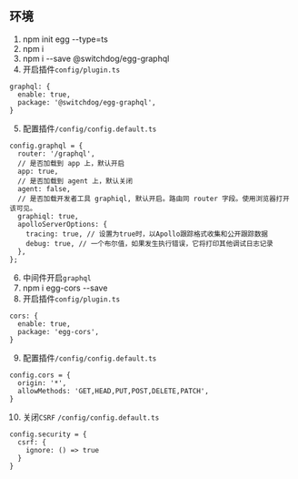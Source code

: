 # 
## 环境
1. npm init egg --type=ts
2. npm i
3. npm i --save @switchdog/egg-graphql
4. 开启插件`config/plugin.ts`
```
graphql: {
  enable: true,
  package: '@switchdog/egg-graphql',
}
```
5. 配置插件`/config/config.default.ts`
```
config.graphql = {
  router: '/graphql',
  // 是否加载到 app 上，默认开启
  app: true,
  // 是否加载到 agent 上，默认关闭
  agent: false,
  // 是否加载开发者工具 graphiql, 默认开启。路由同 router 字段。使用浏览器打开该可见。
  graphiql: true,
  apolloServerOptions: {
    tracing: true, // 设置为true时，以Apollo跟踪格式收集和公开跟踪数据
    debug: true, // 一个布尔值，如果发生执行错误，它将打印其他调试日志记录
  },
};
```
6. 中间件开启`graphql`
7. npm i egg-cors --save
8. 开启插件`config/plugin.ts`
```
cors: {
  enable: true,
  package: 'egg-cors',
}
```
9. 配置插件`/config/config.default.ts`
```
config.cors = {
  origin: '*', 
  allowMethods: 'GET,HEAD,PUT,POST,DELETE,PATCH',
}
```
10. 关闭`CSRF` `/config/config.default.ts`
```
config.security = {
  csrf: {
    ignore: () => true
  }
}
```
